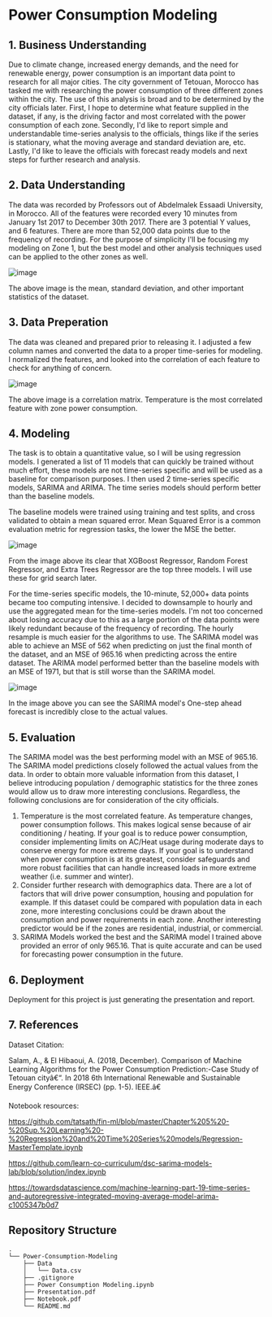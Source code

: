 # Power Consumption Modeling

## 1. Business Understanding

Due to climate change, increased energy demands, and the need for renewable energy, power consumption is an important data point to research for all major cities. The city government of Tetouan, Morocco has tasked me with researching the power consumption of three different zones within the city. The use of this analysis is broad and to be determined by the city officials later. First, I hope to determine what feature supplied in the dataset, if any, is the driving factor and most correlated with the power consumption of each zone. Secondly, I'd like to report simple and understandable time-series analysis to the officials, things like if the series is stationary, what the moving average and standard deviation are, etc. Lastly, I'd like to leave the officials with forecast ready models and next steps for further research and analysis. 

## 2. Data Understanding

The data was recorded by Professors out of Abdelmalek Essaadi University, in Morocco. All of the features were recorded every 10 minutes from January 1st 2017 to December 30th 2017. There are 3 potential Y values, and 6 features. There are more than 52,000 data points due to the frequency of recording. For the purpose of simplicity I'll be focusing my modeling on Zone 1, but the best model and other analysis techniques used can be applied to the other zones as well.

![image](https://github.com/CassidyExum/Power-Consumption-Modeling/assets/104473048/eaa5cc64-0076-4aac-9149-c524fc50ce00)

The above image is the mean, standard deviation, and other important statistics of the dataset.

## 3. Data Preperation

The data was cleaned and prepared prior to releasing it. I adjusted a few column names and converted the data to a proper time-series for modeling. I normalized the features, and looked into the correlation of each feature to check for anything of concern.

![image](https://github.com/CassidyExum/Power-Consumption-Modeling/assets/104473048/4bac023d-9e94-455f-ae71-39bb158e5a0c)

The above image is a correlation matrix. Temperature is the most correlated feature with zone power consumption.

## 4. Modeling

The task is to obtain a quantitative value, so I will be using regression models. I generated a list of 11 models that can quickly be trained without much effort, these models are not time-series specific and will be used as a baseline for comparison purposes. I then used 2 time-series specific models, SARIMA and ARIMA. The time series models should perform better than the baseline models. 

The baseline models were trained using training and test splits, and cross validated to obtain a mean squared error. Mean Squared Error is a common evaluation metric for regression tasks, the lower the MSE the better. 

![image](https://github.com/CassidyExum/Power-Consumption-Modeling/assets/104473048/e3bac8db-928b-4d12-af05-aecd2a313093)

From the image above its clear that XGBoost Regressor, Random Forest Regressor, and Extra Trees Regressor are the top three models. I will use these for grid search later.

For the time-series specific models, the 10-minute, 52,000+ data points became too computing intensive. I decided to downsample to hourly and use the aggregated mean for the time-series models. I'm not too concerned about losing accuracy due to this as a large portion of the data points were likely redundant because of the frequency of recording. The hourly resample is much easier for the algorithms to use. The SARIMA model was able to achieve an MSE of 562 when predicting on just the final month of the dataset, and an MSE of 965.16 when predicting across the entire dataset. The ARIMA model performed better than the baseline models with an MSE of 1971, but that is still worse than the SARIMA model.

![image](https://github.com/CassidyExum/Power-Consumption-Modeling/assets/104473048/487cdf50-95a4-47e6-963b-7228d2600e27)

In the image above you can see the SARIMA model's One-step ahead forecast is incredibly close to the actual values.

## 5. Evaluation

The SARIMA model was the best performing model with an MSE of 965.16. The SARIMA model predictions closely followed the actual values from the data. In order to obtain more valuable information from this dataset, I believe introducing population / demographic statistics for the three zones would allow us to draw more interesting conclusions. Regardless, the following conclusions are for consideration of the city officials.

1. Temperature is the most correlated feature. As temperature changes, power consumption follows. This makes logical sense because of air conditioning / heating. If your goal is to reduce power consumption, consider implementing limits on AC/Heat usage during moderate days to conserve energy for more extreme days. If your goal is to understand when power consumption is at its greatest, consider safeguards and more robust facilities that can handle increased loads in more extreme weather (i.e. summer and winter).
2. Consider further research with demographics data. There are a lot of factors that will drive power consumption, housing and population for example. If this dataset could be compared with population data in each zone, more interesting conclusions could be drawn about the consumption and power requirements in each zone. Another interesting predictor would be if the zones are residential, industrial, or commercial.
3. SARIMA Models worked the best and the SARIMA model I trained above provided an error of only 965.16. That is quite accurate and can be used for forecasting power consumption in the future.

## 6. Deployment

Deployment for this project is just generating the presentation and report. 

## 7. References

Dataset Citation:

Salam, A., & El Hibaoui, A. (2018, December). Comparison of Machine Learning Algorithms for the Power Consumption Prediction:-Case Study of Tetouan cityâ€“. In 2018 6th International Renewable and Sustainable Energy Conference (IRSEC) (pp. 1-5). IEEE.â€

Notebook resources:

https://github.com/tatsath/fin-ml/blob/master/Chapter%205%20-%20Sup.%20Learning%20-%20Regression%20and%20Time%20Series%20models/Regression-MasterTemplate.ipynb

https://github.com/learn-co-curriculum/dsc-sarima-models-lab/blob/solution/index.ipynb

https://towardsdatascience.com/machine-learning-part-19-time-series-and-autoregressive-integrated-moving-average-model-arima-c1005347b0d7

## Repository Structure

```
.
└── Power-Consumption-Modeling
    ├── Data
    │   └── Data.csv
    ├── .gitignore
    ├── Power Consumption Modeling.ipynb
    ├── Presentation.pdf
    ├── Notebook.pdf
    └── README.md
